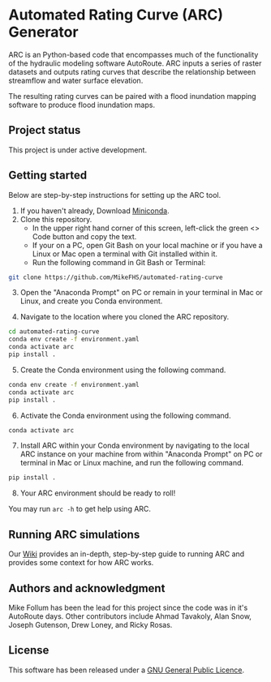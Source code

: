 # Automated Rating Curve (ARC) Generator

ARC is an Python-based code that encompasses much of the functionality of the hydraulic modeling software AutoRoute. ARC inputs a series of raster datasets and outputs rating curves that describe the relationship between streamflow and water surface elevation.

The resulting rating curves can be paired with a flood inundation mapping software to produce flood inundation maps.

## Project status
This project is under active development.

## Getting started
Below are step-by-step instructions for setting up the ARC tool.

1. If you haven't already, Download [Miniconda](https://docs.anaconda.com/miniconda/miniconda-install/).
2. Clone this repository.
   - In the upper right hand corner of this screen, left-click the green <> Code button and copy the text.
   - If your on a PC, open Git Bash on your local machine or if you have a Linux or Mac open a terminal with Git installed within it.
   - Run the following command in Git Bash or Terminal:
```bash
git clone https://github.com/MikeFHS/automated-rating-curve
```
3. Open the "Anaconda Prompt" on PC or remain in your terminal in Mac or Linux, and create you Conda environment.

4. Navigate to the location where you cloned the ARC repository.
```bash
cd automated-rating-curve
conda env create -f environment.yaml
conda activate arc
pip install .
```
5. Create the Conda environment using the following command.
```bash
conda env create -f environment.yaml
conda activate arc
pip install .
```
6. Activate the Conda environment using the following command.
```bash
conda activate arc
```
7. Install ARC within your Conda environment by navigating to the local ARC instance on your machine from within "Anaconda Prompt" on PC or terminal in Mac or Linux machine, and run the following command.
```bash
pip install .
```
8. Your ARC environment should be ready to roll!

You may run `arc -h` to get help using ARC.

## Running ARC simulations
Our [Wiki](https://github.com/MikeFHS/automated-rating-curve/wiki) provides an in-depth, step-by-step guide to running ARC and provides some context for how ARC works. 

## Authors and acknowledgment
Mike Follum has been the lead for this project since the code was in it's AutoRoute days. Other contributors include Ahmad Tavakoly, Alan Snow, Joseph Gutenson, Drew Loney, and Ricky Rosas.

## License
This software has been released under a [GNU General Public Licence](https://github.com/MikeFHS/automated-rating-curve/blob/main/license.txt). 


